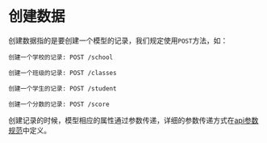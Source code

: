# 创建数据



创建数据指的是要创建一个模型的记录，我们规定使用`POST`方法，如：

```
创建一个学校的记录: POST /school

创建一个班级的记录: POST /classes

创建一个学生的记录: POST /student

创建一个分数的记录: POST /score

```

创建记录的时候，模型相应的属性通过参数传递，详细的参数传递方式在[api参数规范](parameter.md)中定义。
